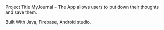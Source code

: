 Project Title
MyJournal - The App allows users to put down their thoughts and save them.

Built With
Java, Firebase, Android studio.

